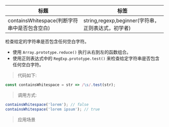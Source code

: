 |  标题   | 标签  |
|  ----  | ----  |
| containsWhitespace(判断字符串中是否包含空白) | string,regexp,beginner(字符串，正则表达式，初学者) |

检查给定的字符串是否包含任何空白字符。

* 使用 `Array.prototype.reduce()` 执行从右到左的函数组合。
* 使用正则表达式中的 `RegExp.prototype.test()` 来检查给定字符串是否包含任何空白字符。

> 代码如下:

```js
const containsWhitespace = str => /\s/.test(str);
```

> 调用方式:

```js
containsWhitespace('lorem'); // false
containsWhitespace('lorem ipsum'); // true
```

> 应用场景